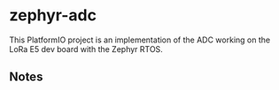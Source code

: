 # zephyr-adc

This PlatformIO project is an implementation of the ADC working on the LoRa E5 dev board with the Zephyr RTOS.

## Notes

